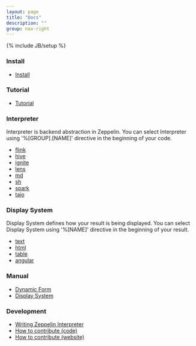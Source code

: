 ```yaml
---
layout: page
title: "Docs"
description: ""
group: nav-right
---
```

{% include JB/setup %}

### Install

* [Install](./install/install.html)

### Tutorial

* [Tutorial](./tutorial/tutorial.html)

### Interpreter

Interpreter is backend abstraction in Zeppelin.
You can select Interpreter using '%[GROUP].[NAME]' directive in the beginning of your code.

* [flink](../docs/pleasecontribute.html)
* [hive](../docs/pleasecontribute.html)
* [ignite](../docs/pleasecontribute.html)
* [lens](../docs/pleasecontribute.html)
* [md](../docs/pleasecontribute.html)
* [sh](../docs/pleasecontribute.html)
* [spark](./interpreter/spark.html)
* [tajo](../docs/pleasecontribute.html)

### Display System

Display System defines how your result is being displayed.
You can select Display System using '%[NAME]' directive in the beginning of your result.

* [text](./displaysystem/display.html)
* [html](./displaysystem/display.html)
* [table](./displaysystem/table.html)
* [angular](./displaysystem/angular.html)

### Manual

* [Dynamic Form](./dynamicform.html)
* [Display System](./display.html)


### Development

* [Writing Zeppelin Interpreter](./development/writingzeppelininterpreter.html)
* [How to contribute (code)](./development/howtocontribute.html)
* [How to contribute (website)](./development/howtocontributewebsite.html)



